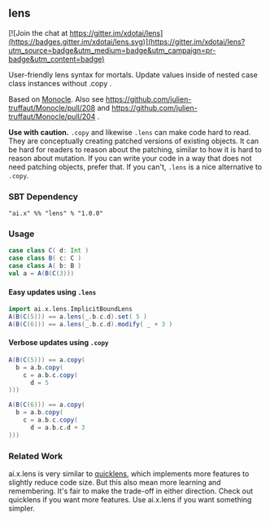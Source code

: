 ## lens

[![Join the chat at https://gitter.im/xdotai/lens](https://badges.gitter.im/xdotai/lens.svg)](https://gitter.im/xdotai/lens?utm_source=badge&utm_medium=badge&utm_campaign=pr-badge&utm_content=badge)

User-friendly lens syntax for mortals. Update values inside of nested case class instances without .copy .

Based on [Monocle](https://github.com/julien-truffaut/Monocle).
Also see https://github.com/julien-truffaut/Monocle/pull/208 and https://github.com/julien-truffaut/Monocle/pull/204 .

**Use with caution.** `.copy` and likewise `.lens` can make code hard to read.
They are conceptually creating patched versions of existing objects.
It can be hard for readers to reason about the patching, similar to how it is hard to reason about mutation.
If you can write your code in a way that does not need patching objects, prefer that.
If you can't, `.lens` is a nice alternative to `.copy`.


### SBT Dependency

`"ai.x" %% "lens" % "1.0.0"`

### Usage

```scala
case class C( d: Int )
case class B( c: C )
case class A( b: B )
val a = A(B(C(3)))
```

#### Easy updates using `.lens`
```scala
import ai.x.lens.ImplicitBoundLens
A(B(C(5))) == a.lens(_.b.c.d).set( 5 )
A(B(C(6))) == a.lens(_.b.c.d).modify( _ + 3 )
```

#### Verbose updates using `.copy`
```scala
A(B(C(5))) == a.copy(
  b = a.b.copy(
    c = a.b.c.copy(
      d = 5
)))

A(B(C(6))) == a.copy(
  b = a.b.copy(
    c = a.b.c.copy(
      d = a.b.c.d + 3
)))
```

### Related Work

ai.x.lens is very similar to [quicklens](https://github.com/adamw/quicklens),
which implements more features to slightly reduce code size. But this also mean more learning and remembering.
It's fair to make the trade-off in either direction. Check out quicklens if you want more features.
Use ai.x.lens if you want something simpler.
